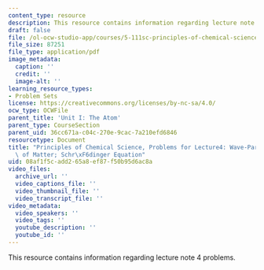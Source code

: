 ```yaml
---
content_type: resource
description: This resource contains information regarding lecture note 4 problems.
draft: false
file: /ol-ocw-studio-app/courses/5-111sc-principles-of-chemical-science-fall-2014/08af1f5cadd265a8ef87f50b95d6ac8a_MIT5_111F14_Lec04Prob.pdf
file_size: 87251
file_type: application/pdf
image_metadata:
  caption: ''
  credit: ''
  image-alt: ''
learning_resource_types:
- Problem Sets
license: https://creativecommons.org/licenses/by-nc-sa/4.0/
ocw_type: OCWFile
parent_title: 'Unit I: The Atom'
parent_type: CourseSection
parent_uid: 36cc671a-c04c-270e-9cac-7a210efd6846
resourcetype: Document
title: "Principles of Chemical Science, Problems for Lecture4: Wave-Particle Duality\
  \ of Matter; Schr\xF6dinger Equation"
uid: 08af1f5c-add2-65a8-ef87-f50b95d6ac8a
video_files:
  archive_url: ''
  video_captions_file: ''
  video_thumbnail_file: ''
  video_transcript_file: ''
video_metadata:
  video_speakers: ''
  video_tags: ''
  youtube_description: ''
  youtube_id: ''
---
```

This resource contains information regarding lecture note 4 problems.